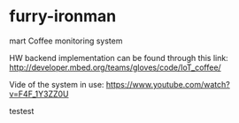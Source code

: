 # furry-ironman
mart Coffee monitoring system

HW backend implementation can be found through this link: 
http://developer.mbed.org/teams/gloves/code/IoT_coffee/

Vide of the system in use: https://www.youtube.com/watch?v=F4F_1Y3ZZ0U

testest
